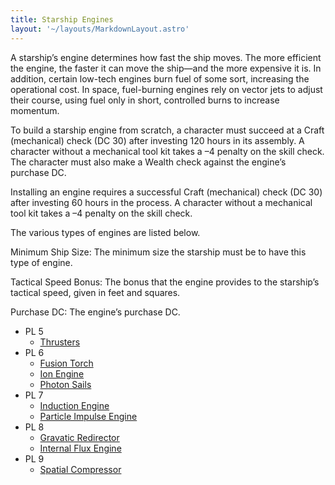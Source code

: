 ```yaml
---
title: Starship Engines
layout: '~/layouts/MarkdownLayout.astro'
---
```

A starship’s engine determines how fast the ship moves. The more efficient the
engine, the faster it can move the ship—and the more expensive it is. In
addition, certain low-tech engines burn fuel of some sort, increasing the
operational cost. In space, fuel-burning engines rely on vector jets to adjust
their course, using fuel only in short, controlled burns to increase momentum.

To build a starship engine from scratch, a character must succeed at a Craft
(mechanical) check (DC 30) after investing 120 hours in its assembly. A
character without a mechanical tool kit takes a –4 penalty on the skill check.
The character must also make a Wealth check against the engine’s purchase DC.

Installing an engine requires a successful Craft (mechanical) check (DC 30)
after investing 60 hours in the process. A character without a mechanical tool
kit takes a –4 penalty on the skill check.

The various types of engines are listed below.

Minimum Ship Size: The minimum size the starship must be to have this type of
engine.

Tactical Speed Bonus: The bonus that the engine provides to the starship’s
tactical speed, given in feet and squares.

Purchase DC: The engine’s purchase DC.

  * PL 5
    * [Thrusters](/future.d20.srd/starships/starship.engines/thrusters)
  * PL 6
    * [Fusion Torch](/future.d20.srd/starships/starship.engines/fusion.torch)
    * [Ion Engine](/future.d20.srd/starships/starship.engines/ion.engine)
    * [Photon Sails](/future.d20.srd/starships/starship.engines/photon.sails)
  * PL 7
    * [Induction Engine](/future.d20.srd/starships/starship.engines/induction.engine)
    * [Particle Impulse Engine](/future.d20.srd/starships/starship.engines/particle.impulse.engine)
  * PL 8
    * [Gravatic Redirector](/future.d20.srd/starships/starship.engines/gravatic.redirector)
    * [Internal Flux Engine](/future.d20.srd/starships/starship.engines/interial.flux.engine)
  * PL 9
    * [Spatial Compressor](/future.d20.srd/starships/starship.engines/spatial.compressor)

